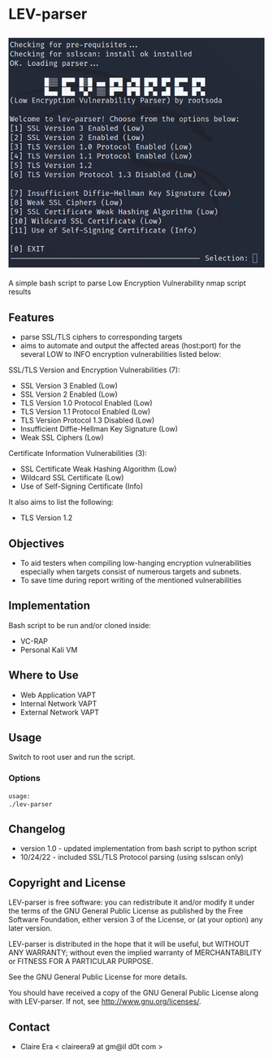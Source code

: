 LEV-parser
============
![Menu](https://raw.githubusercontent.com/rootsoda/lev-parser/main/menu1.png?token=GHSAT0AAAAAAB7DJHZ4YKYQCTQKUNOT6L3UZAJV5WA)
-----------
A simple bash script to parse Low Encryption Vulnerability nmap script results

Features
--------
* parse SSL/TLS ciphers to corresponding targets
* aims to automate and output the affected areas (host:port) for the several LOW to INFO encryption vulnerabilities listed below:

SSL/TLS Version and Encryption Vulnerabilities (7):
- SSL Version 3 Enabled (Low)
- SSL Version 2 Enabled (Low)
- TLS Version 1.0 Protocol Enabled (Low)
- TLS Version 1.1 Protocol Enabled (Low)
- TLS Version Protocol 1.3 Disabled (Low)
- Insufficient Diffie-Hellman Key Signature (Low)
- Weak SSL Ciphers (Low)

Certificate Information Vulnerabilities (3):
- SSL Certificate Weak Hashing Algorithm (Low)
- Wildcard SSL Certificate (Low)
- Use of Self-Signing Certificate (Info)

It also aims to list the following:
- TLS Version 1.2

Objectives
-----
* To aid testers when compiling low-hanging encryption vulnerabilities especially when targets consist of numerous targets and subnets.
* To save time during report writing of the mentioned vulnerabilities

Implementation
-----
Bash script to be run and/or cloned inside:
- VC-RAP
- Personal Kali VM

Where to Use
------
- Web Application VAPT
- Internal Network VAPT
- External Network VAPT

Usage
-----
Switch to root user and run the script.

### Options
```
usage: 
./lev-parser

```

Changelog
---------
* version 1.0 - updated implementation from bash script to python script
* 10/24/22 - included SSL/TLS Protocol parsing (using sslscan only) 

Copyright and License
---------------------
LEV-parser is free software: you can redistribute it and/or modify it under the terms of the GNU General Public License as published by the Free Software Foundation, either version 3 of the License, or (at your option) any later version.

LEV-parser is distributed in the hope that it will be useful, but WITHOUT ANY WARRANTY; without even the implied warranty of MERCHANTABILITY or FITNESS FOR A PARTICULAR PURPOSE.  

See the GNU General Public License for more details.

You should have received a copy of the GNU General Public License along with LEV-parser. 
If not, see http://www.gnu.org/licenses/.

Contact
-------
* Claire Era < claireera9 at gm@il d0t com >
